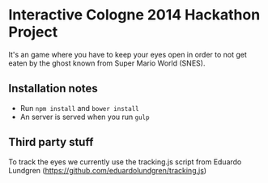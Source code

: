 # Interactive Cologne 2014 Hackathon Project

It's an game where you have to keep your eyes open in order to not get eaten by the ghost known from Super Mario World (SNES).

## Installation notes

* Run ``npm install`` and ``bower install``
* An server is served when you run ``gulp``

## Third party stuff

To track the eyes we currently use the tracking.js script from Eduardo Lundgren (https://github.com/eduardolundgren/tracking.js)